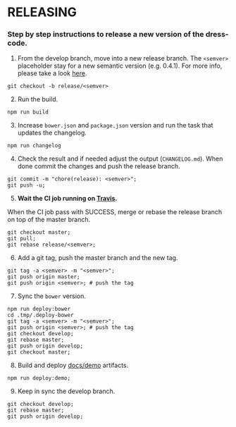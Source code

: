 # RELEASING

### Step by step instructions to release a new version of the dress-code.

1) From the develop branch, move into a new release branch. The ```<semver>``` placeholder stay for a new semantic version (e.g. 0.4.1).
For more info, please take a look [here](http://semver.org/).

```
git checkout -b release/<semver>
```

2) Run the build.

```
npm run build
```

3) Increase ```bower.json``` and ```package.json``` <semver> version and run the task that updates the changelog. 

```
npm run changelog
```

4) Check the result and if needed adjust the output (```CHANGELOG.md```).
When done commit the changes and push the release branch.

```
git commit -m "chore(release): <semver>";
git push -u;
```

5) **Wait the CI job running on [Travis](https://travis-ci.org/zalando/dress-code/builds).**

When the CI job pass with SUCCESS, merge or rebase the release branch on top of the master branch.

```
git checkout master;
git pull;
git rebase release/<semver>;
```

6) Add a git tag, push the master branch and the new tag.

```
git tag -a <semver> -m "<semver>";
git push origin master;
git push origin <semver>; # push the tag
```

7) Sync the ```bower``` version.

```
npm run deploy:bower
cd .tmp/.deploy-bower
git tag -a <semver> -m "<semver>";
git push origin <semver>; # push the tag
git checkout develop;
git rebase master;
git push origin develop;
git checkout master;
```

8) Build and deploy [docs/demo](http://zalando.github.io/dress-code/) artifacts. 

```
npm run deploy:demo;
```

9) Keep in sync the develop branch.

```
git checkout develop;
git rebase master;
git push origin develop;
```
